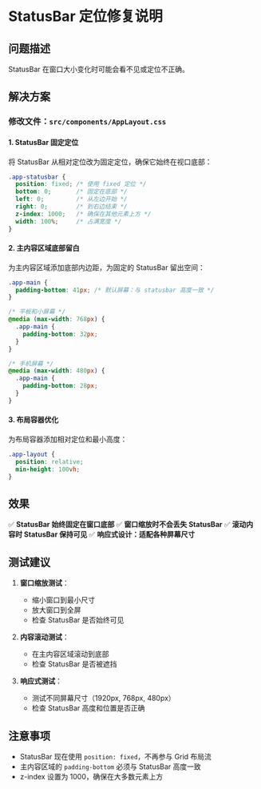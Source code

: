 # StatusBar 定位修复说明

## 问题描述
StatusBar 在窗口大小变化时可能会看不见或定位不正确。

## 解决方案

### 修改文件：`src/components/AppLayout.css`

#### 1. StatusBar 固定定位
将 StatusBar 从相对定位改为固定定位，确保它始终在视口底部：

```css
.app-statusbar {
  position: fixed; /* 使用 fixed 定位 */
  bottom: 0;       /* 固定在底部 */
  left: 0;         /* 从左边开始 */
  right: 0;        /* 到右边结束 */
  z-index: 1000;   /* 确保在其他元素上方 */
  width: 100%;     /* 占满宽度 */
}
```

#### 2. 主内容区域底部留白
为主内容区域添加底部内边距，为固定的 StatusBar 留出空间：

```css
.app-main {
  padding-bottom: 41px; /* 默认屏幕：与 statusbar 高度一致 */
}

/* 平板和小屏幕 */
@media (max-width: 768px) {
  .app-main {
    padding-bottom: 32px;
  }
}

/* 手机屏幕 */
@media (max-width: 480px) {
  .app-main {
    padding-bottom: 28px;
  }
}
```

#### 3. 布局容器优化
为布局容器添加相对定位和最小高度：

```css
.app-layout {
  position: relative;
  min-height: 100vh;
}
```

## 效果

✅ **StatusBar 始终固定在窗口底部**
✅ **窗口缩放时不会丢失 StatusBar**
✅ **滚动内容时 StatusBar 保持可见**
✅ **响应式设计：适配各种屏幕尺寸**

## 测试建议

1. **窗口缩放测试**：
   - 缩小窗口到最小尺寸
   - 放大窗口到全屏
   - 检查 StatusBar 是否始终可见

2. **内容滚动测试**：
   - 在主内容区域滚动到底部
   - 检查 StatusBar 是否被遮挡

3. **响应式测试**：
   - 测试不同屏幕尺寸（1920px, 768px, 480px）
   - 检查 StatusBar 高度和位置是否正确

## 注意事项

- StatusBar 现在使用 `position: fixed`，不再参与 Grid 布局流
- 主内容区域的 `padding-bottom` 必须与 StatusBar 高度一致
- z-index 设置为 1000，确保在大多数元素上方
